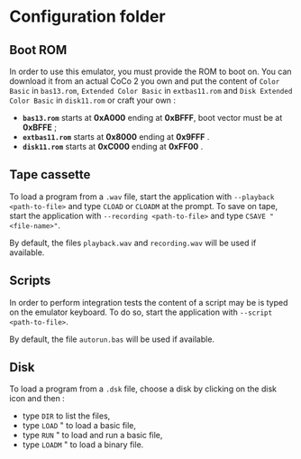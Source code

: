 # Configuration folder

## Boot ROM

In order to use this emulator, you must provide the ROM to boot on.  You can download it from an actual CoCo 2 you
own and put the content of `Color Basic` in `bas13.rom`, `Extended Color Basic` in `extbas11.rom` and
`Disk Extended Color Basic` in `disk11.rom` or craft your own :

 * __`bas13.rom`__ starts at __0xA000__ ending at __0xBFFF__, boot vector must be at __0xBFFE__ ;
 * __`extbas11.rom`__ starts at __0x8000__ ending at __0x9FFF__ .
 * __`disk11.rom`__ starts at __0xC000__ ending at __0xFF00__ .

## Tape cassette

To load a program from a `.wav` file, start the application with `--playback <path-to-file>` and type `CLOAD`
 or `CLOADM` at the prompt. To save on tape, start the application with `--recording <path-to-file>` and type
`CSAVE "<file-name>"`.

By default, the files `playback.wav` and `recording.wav` will be used if available.

## Scripts

In order to perform integration tests the content of a script may be is typed on the emulator keyboard. To do so,
start the application with `--script <path-to-file>`.

By default, the file `autorun.bas` will be used if available.

## Disk

To load a program from a `.dsk` file, choose a disk by clicking on the disk icon and then :

 - type `DIR` to list the files,
 - type `LOAD` "<basic-file> to load a basic file,
 - type `RUN` "<basic-file> to load and run a basic file,
 - type `LOADM` "<binary-file> to load a binary file.
